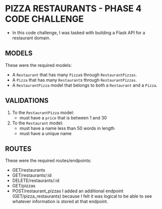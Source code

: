 # PIZZA RESTAURANTS - PHASE 4 CODE CHALLENGE

- In this code challenge, I was tasked with building a Flask API for a restaurant domain.

## MODELS
These were the required models:
- A `Restaurant` that has many `Pizza`s through `RestaurantPizzas`.
- A `Pizza` that has many `Restaurant`s through `RestaurantPizzas`.
- A `RestaurantPizza` model that belongs to both a `Restaurant` and a `Pizza`.

## VALIDATIONS
1. To the `RestaurantPizza` model:
   - must have a `price` that is between 1 and 30
2. To the `Restaurant`  model:
   - must have a name less than 50 words in length
   - must have a unique name

## ROUTES
These were the required routes/endpoints:
- GET/restaurants
- GET/restaurants/:id
- DELETE/restaurants/:id
- GET/pizzas
- POST/restaurant_pizzas
I added an additional endpoint (GET/pizza_restaurants) because I felt it was logical to be able to see whatever information is stored at that endpoint.
